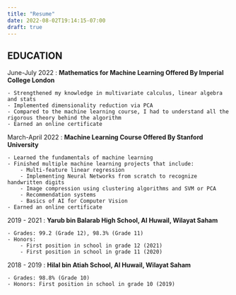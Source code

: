 ```yaml
---
title: "Resume"
date: 2022-08-02T19:14:15-07:00
draft: true
---
```



EDUCATION
---------

June-July 2022
:   **Mathematics for Machine Learning Offered By Imperial College London**

    - Strengthened my knowledge in multivariate calculus, linear algebra and stats
    - Implemented dimensionality reduction via PCA
    - Compared to the machine learning course, I had to understand all the rigorous theory behind the algorithm
    - Earned an online certificate

March-April 2022
:   **Machine Learning Course Offered By Stanford University**

    - Learned the fundamentals of machine learning
    - Finished multiple machine learning projects that include:
        - Multi-feature linear regression
        - Implementing Neural Networks from scratch to recognize handwritten digits
        - Image compression using clustering algorithms and SVM or PCA
        - Recommendation systems
        - Basics of AI for Computer Vision
    - Earned an online certificate

2019 - 2021
:   **Yarub bin Balarab High School, Al Huwail, Wilayat Saham**

    - Grades: 99.2 (Grade 12), 98.3% (Grade 11)
    - Honors: 
        - First position in school in grade 12 (2021)
        - First position in school in grade 11 (2020)

2018 - 2019
:   **Hilal bin Atiah School, Al Huwail, Wilayat Saham**

    - Grades: 98.8% (Grade 10)
    - Honors: First position in school in grade 10 (2019)

